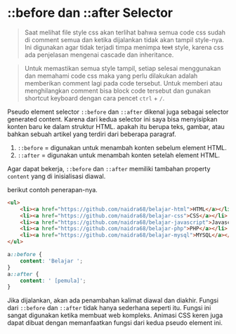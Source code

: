 # ::before dan ::after Selector

> Saat melihat file style css akan terlihat bahwa semua code css sudah di comment semua dan ketika dijalankan tidak akan tampil style-nya. Ini digunakan agar tidak terjadi timpa menimpa <s>text</s> style, karena css ada penjelasan mengenai cascade dan inheritance.

> Untuk memastikan semua style tampil, setiap selesai menggunakan dan memahami code css maka yang perlu dilakukan adalah memberikan comment lagi pada code tersebut. Untuk memberi atau menghilangkan comment bisa block code tersebut dan gunakan shortcut keyboard dengan cara pencet `ctrl` + `/`.

Pseudo element selector `::before` dan `::after` dikenal juga sebagai selector generated content. Karena dari kedua selector ini saya bisa menyisipkan konten baru ke dalam struktur HTML. apakah itu berupa teks, gambar, atau bahkan sebuah artikel yang terdiri dari beberapa paragraf.

1. `::before` = digunakan untuk menambah konten sebelum element HTML.
2. `::after` = digunakan untuk menambah konten setelah element HTML.

Agar dapat bekerja, `::before` dan `::after` memiliki tambahan property `content` yang di inisialisasi diawal.

berikut contoh penerapan-nya.

```html
<ul>
    <li><a href="https://github.com/naidra68/belajar-html">HTML</a></li>
    <li><a href="https://github.com/naidra68/belajar-css">CSS</a></li>
    <li><a href="https://github.com/naidra68/belajar-javascript">Javascript</a></li>
    <li><a href="https://github.com/naidra68/belajar-php">PHP</a></li>
    <li><a href="https://github.com/naidra68/belajar-mysql">MYSQL</a></li>
</ul>
```

```css
a::before {
    content: 'Belajar ';
}
a::after {
    content: ' [pemula]';
}
```

Jika dijalankan, akan ada penambahan kalimat diawal dan diakhir. Fungsi dari `::before` dan `::after` tidak hanya sederhana seperti itu. Fungsi ini sangat digunakan ketika membuat web kompleks. Animasi CSS keren juga dapat dibuat dengan memanfaatkan fungsi dari kedua pseudo element ini.
